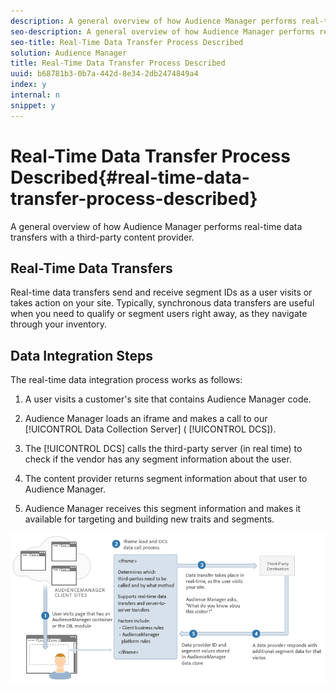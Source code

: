 ```yaml
---
description: A general overview of how Audience Manager performs real-time data transfers with a third-party content provider.
seo-description: A general overview of how Audience Manager performs real-time data transfers with a third-party content provider.
seo-title: Real-Time Data Transfer Process Described
solution: Audience Manager
title: Real-Time Data Transfer Process Described
uuid: b68781b3-0b7a-442d-8e34-2db2474849a4
index: y
internal: n
snippet: y
---
```


# Real-Time Data Transfer Process Described{#real-time-data-transfer-process-described}

A general overview of how Audience Manager performs real-time data transfers with a third-party content provider.

<!-- 

real-time-data-transfer-explained.xml

 -->

## Real-Time Data Transfers

Real-time data transfers send and receive segment IDs as a user visits or takes action on your site. Typically, synchronous data transfers are useful when you need to qualify or segment users right away, as they navigate through your inventory.

## Data Integration Steps

The real-time data integration process works as follows:

1. A user visits a customer's site that contains Audience Manager code. 
1. Audience Manager loads an iframe and makes a call to our [!UICONTROL Data Collection Server] ( [!UICONTROL DCS]). 

1. The [!UICONTROL DCS] calls the third-party server (in real time) to check if the vendor has any segment information about the user. 
1. The content provider returns segment information about that user to Audience Manager. 
1. Audience Manager receives this segment information and makes it available for targeting and building new traits and segments.

![](assets/rt_reduce70.png)

